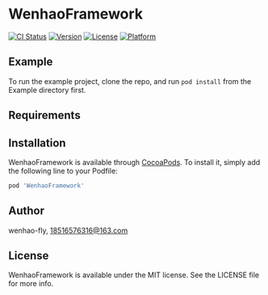 # WenhaoFramework

[![CI Status](https://img.shields.io/travis/wenhao-fly/WenhaoFramework.svg?style=flat)](https://travis-ci.org/wenhao-fly/WenhaoFramework)
[![Version](https://img.shields.io/cocoapods/v/WenhaoFramework.svg?style=flat)](https://cocoapods.org/pods/WenhaoFramework)
[![License](https://img.shields.io/cocoapods/l/WenhaoFramework.svg?style=flat)](https://cocoapods.org/pods/WenhaoFramework)
[![Platform](https://img.shields.io/cocoapods/p/WenhaoFramework.svg?style=flat)](https://cocoapods.org/pods/WenhaoFramework)

## Example

To run the example project, clone the repo, and run `pod install` from the Example directory first.

## Requirements

## Installation

WenhaoFramework is available through [CocoaPods](https://cocoapods.org). To install
it, simply add the following line to your Podfile:

```ruby
pod 'WenhaoFramework'
```

## Author

wenhao-fly, 18516576316@163.com

## License

WenhaoFramework is available under the MIT license. See the LICENSE file for more info.
